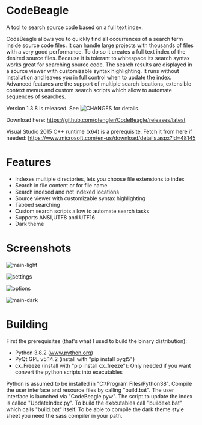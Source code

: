 # CodeBeagle
A tool to search source code based on a full text index.

CodeBeagle allows you to quickly find all occurrences of a search term inside source code files. It can handle large projects with thousands of files with a very good performance. To do so it creates a full text index of the desired source files. Because it is tolerant to whitespace its search syntax works great for searching source code. The search results are displayed in a source viewer with customizable syntax highlighting. It runs without installation and leaves you in full control when to update the index. Advanced features are the support of multiple search locations, extensible context menus and custom search scripts which allow to automate sequences of searches.

Version 1.3.8 is released. See ![CHANGES](/CHANGES) for details.

Download here: https://github.com/otengler/CodeBeagle/releases/latest

Visual Studio 2015 C++ runtime (x64) is a prerequisite. Fetch it from here if needed: https://www.microsoft.com/en-us/download/details.aspx?id=48145

# Features
- Indexes multiple directories, lets you choose file extensions to index
- Search in file content or for file name
- Search indexed and not indexed locations
- Source viewer with customizable syntax highlighting
- Tabbed searching
- Custom search scripts allow to automate search tasks
- Supports ANSI,UTF8 and UTF16
- Dark theme

# Screenshots

![main-light](/../screenshots/screenshots/main-light.png?raw=true "Main windows (light theme)")

![settings](/../screenshots/screenshots/settings.png?raw=true "Settings")

![options](/../screenshots/screenshots/options.png?raw=true "Options")

![main-dark](/../screenshots/screenshots/main-dark.png?raw=true "Main windows (dark theme)")

# Building

First the prerequisites (that's what I used to build the binary distribution):
- Python 3.8.2 (www.python.org)
- PyQt GPL v5.14.2 (install with "pip install pyqt5")
- cx_Freeze (install with "pip install cx_freeze"):
    Only needed if you want convert the python scripts into executables

Python is assumed to be installed in "C:\Program Files\Python38". Compile the user interface and resource files by calling "build.bat". The user interface is launched via "CodeBeagle.pyw". The script to update the index is called "UpdateIndex.py".
To build the executables call "buildexe.bat" which calls "build.bat" itself. To be able to compile the dark theme style sheet you need the sass compiler in your path.
